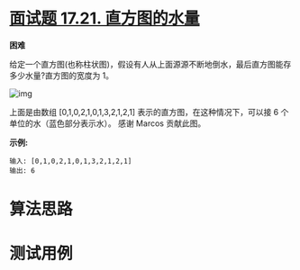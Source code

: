# [面试题 17.21. 直方图的水量][cnTitle]

**困难**

给定一个直方图(也称柱状图)，假设有人从上面源源不断地倒水，最后直方图能存多少水量?直方图的宽度为 1。

![img](https://assets.leetcode-cn.com/aliyun-lc-upload/uploads/2018/10/22/rainwatertrap.png)

上面是由数组 [0,1,0,2,1,0,1,3,2,1,2,1] 表示的直方图，在这种情况下，可以接 6 个单位的水（蓝色部分表示水）。 感谢 Marcos 贡献此图。

**示例:** 

```
输入: [0,1,0,2,1,0,1,3,2,1,2,1]
输出: 6
```




# 算法思路

# 测试用例
```
```

[cnTitle]: https://leetcode-cn.com/problems/volume-of-histogram-lcci/
